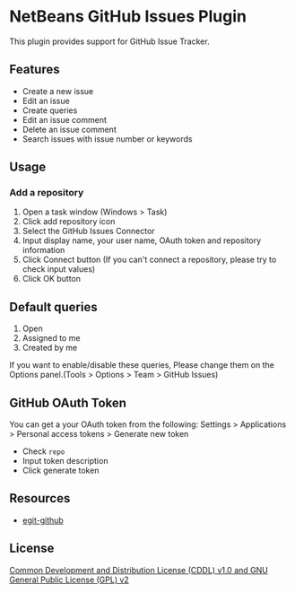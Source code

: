 # NetBeans GitHub Issues Plugin

This plugin provides support for GitHub Issue Tracker.

## Features

- Create a new issue
- Edit an issue
- Create queries
- Edit an issue comment
- Delete an issue comment
- Search issues with issue number or keywords

## Usage

### Add a repository

1. Open a task window (Windows > Task)
2. Click add repository icon
3. Select the GitHub Issues Connector
4. Input display name, your user name, OAuth token and repository information
5. Click Connect button (If you can't connect a repository, please try to check input values)
6. Click OK button

## Default queries

1. Open
2. Assigned to me
3. Created by me

If you want to enable/disable these queries, Please change them on the Options panel.(Tools > Options > Team > GitHub Issues)

## GitHub OAuth Token

You can get a your OAuth token from the following: Settings > Applications > Personal access tokens > Generate new token

- Check `repo`
- Input token description
- Click generate token

## Resources

- [egit-github](https://github.com/eclipse/egit-github)

## License

[Common Development and Distribution License (CDDL) v1.0 and GNU General Public License (GPL) v2](http://netbeans.org/cddl-gplv2.html)
